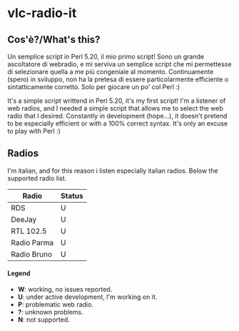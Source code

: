 vlc-radio-it
============

## Cos'è?/What's this?

Un semplice script in Perl 5.20, il mio primo script! Sono un grande ascoltatore di webradio, e mi serviva un semplice script che mi permettesse di selezionare quella a me più congeniale al momento. Continuamente (spero) in sviluppo, non ha la pretesa di essere particolarmente efficiente o sintatticamente corretto. Solo per giocare un po' col Perl :)

It's a simple script writtend in Perl 5.20, it's my first script! I'm a listener of web radios, and I needed a simple script that allows me to select the web radio that I desired. Constantly in development (hope...), it doesn't pretend to be especially efficient or with a 100% correct syntax. It's only an excuse to play with Perl :)


## Radios

I'm italian, and for this reason i listen especially italian radios. Below the supported radio list.



| Radio         | Status |
| ------------- | ------ |
| RDS           | U      |
| DeeJay        | U      |
| RTL 102.5     | U      |
| Radio Parma   | U      |
| Radio Bruno   | U      |

#### Legend
* __W__: working, no issues reported.
* __U__: under active development, I'm working on it.
* __P__: problematic web radio.
* __?__: unknown problems.
* __N__: not supported.
